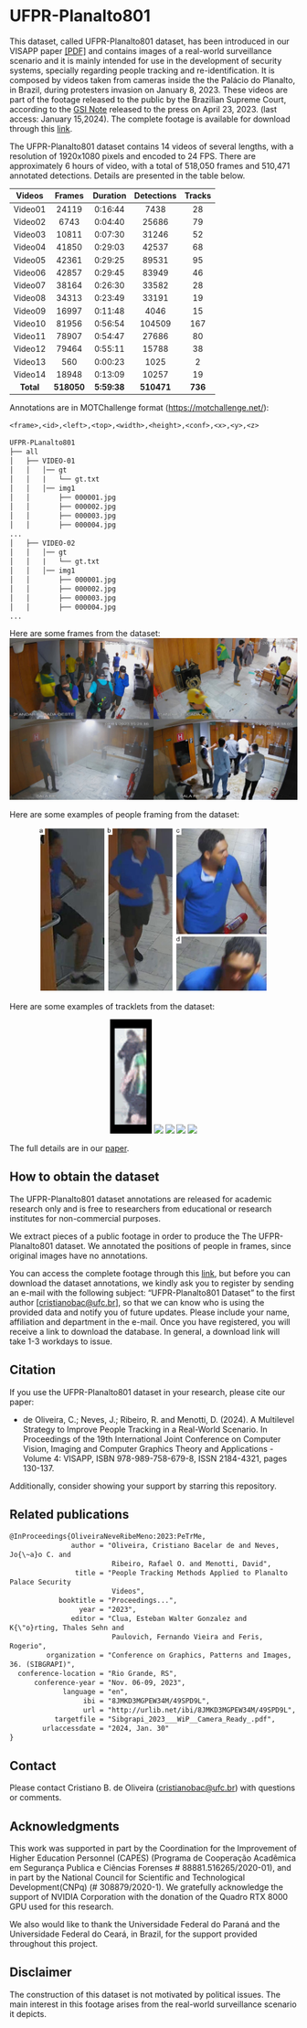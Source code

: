 # UFPR-Planalto801


This dataset, called UFPR-Planalto801 dataset, has been introduced in our VISAPP paper [[PDF]](./VISAPP_2024_370.pdf) and contains images of a real-world surveillance scenario and it is mainly intended for use in the development of security systems, specially regarding people tracking and re-identification.
It is composed by videos taken from cameras inside the the Palácio do Planalto, in Brazil, during protesters invasion on January 8, 2023. These videos are part of the footage released to the public by the Brazilian Supreme Court, according to the [GSI Note](https://www.gov.br/gsi/pt-br/centrais-de-conteudo/noticias/2023-1/nota-a-imprensa-acesso-as-imagens-do-dia-08-01-2023-do-circuito-interno-de-seguranca-do-palacio-do-planalto) released to the press on April 23, 2023. (last access: January 15,2024). The complete footage is available for download through this [link](https://drive.presidencia.gov.br/public/615ba7).


The UFPR-Planalto801 dataset contains 14 videos of several lengths, with a resolution of 1920x1080 pixels and encoded to 24 FPS. There are approximately 6 hours of video, with a total of 518,050 frames and 510,471 annotated detections. Details are presented in the table below.



| Videos  | Frames | Duration | Detections | Tracks |
|:-------:|:------:|:--------:|:----------:|:------:|
| Video01 | 24119  | 0:16:44  | 7438       | 28     |
| Video02 | 6743   | 0:04:40  | 25686      | 79     |
| Video03 | 10811  | 0:07:30  | 31246      | 52     |
| Video04 | 41850  | 0:29:03  | 42537      | 68     |
| Video05 | 42361  | 0:29:25  | 89531      | 95     |
| Video06 | 42857  | 0:29:45  | 83949      | 46     |
| Video07 | 38164  | 0:26:30  | 33582      | 28     |
| Video08 | 34313  | 0:23:49  | 33191      | 19     |
| Video09 | 16997  | 0:11:48  | 4046       | 15     |
| Video10 | 81956  | 0:56:54  | 104509     | 167    |
| Video11 | 78907  | 0:54:47  | 27686      |  80    |
| Video12 | 79464  | 0:55:11  | 15788      |  38    |
| Video13 | 560    | 0:00:23  | 1025       |  2     |
| Video14 | 18948  | 0:13:09  | 10257      |  19    |
| **Total**   | **518050** | **5:59:38**  | **510471**     | **736**    |



Annotations are in MOTChallenge format (https://motchallenge.net/):

```
<frame>,<id>,<left>,<top>,<width>,<height>,<conf>,<x>,<y>,<z>
```

```
UFPR-PLanalto801
├── all
│   ├── VIDEO-01
│   │   │── gt
│   │   |   └── gt.txt
│   │   │── img1
│   │       ├── 000001.jpg
│   │       ├── 000002.jpg
│   │       ├── 000003.jpg
│   │       ├── 000004.jpg
...
│   ├── VIDEO-02
│   │   │── gt
│   │   |   └── gt.txt
│   │   │── img1
│   │       ├── 000001.jpg
│   │       ├── 000002.jpg
│   │       ├── 000003.jpg
│   │       ├── 000004.jpg
...
```


Here are some frames from the dataset:  
<img src="./media/examples.jpg"/>
<br>


Here are some examples of people framing from the dataset:  
<p align="center">
<img src="./media/bodyparts.png" width="400"/>
<br>
</p>

Here are some examples of tracklets from the dataset:  
<p align="center">
<img src="./media/49.gif" height="200"/>
<img src="./media/57.gif" height="200"/>
<img src="./media/59.gif" height="200"/>
<img src="./media/24.gif" height="200"/>
<img src="./media/4.gif" height="200"/>
<br>
</p>

The full details are in our [paper](./VISAPP_2024_370.pdf).

## How to obtain the dataset

The UFPR-Planalto801 dataset annotations are released for academic research only and is free to researchers from educational or research institutes for non-commercial purposes.

We extract pieces of a public footage in order to produce the The UFPR-Planalto801 dataset. We annotated the positions of people in frames, since original images have no annotations.

You can access the complete footage through this [link](https://drive.presidencia.gov.br/public/615ba7), but before you can download the dataset annotations, we kindly ask you to register by sending an e-mail with the following subject: “UFPR-Planalto801 Dataset” to the first author [cristianobac@ufc.br], so that we can know who is using the provided data and notify you of future updates. Please include your name, affiliation and department in the e-mail. Once you have registered, you will receive a link to download the database. In general, a download link will take 1-3 workdays to issue.


## Citation

If you use the UFPR-Planalto801 dataset in your research, please cite our paper:


* de Oliveira, C.; Neves, J.; Ribeiro, R. and Menotti, D. (2024). A Multilevel Strategy to Improve People Tracking in a Real-World Scenario.  In Proceedings of the 19th International Joint Conference on Computer Vision, Imaging and Computer Graphics Theory and Applications - Volume 4: VISAPP, ISBN 978-989-758-679-8, ISSN 2184-4321, pages 130-137.    




Additionally, consider showing your support by starring this repository.

## Related publications
```
@InProceedings{OliveiraNeveRibeMeno:2023:PeTrMe,
               author = "Oliveira, Cristiano Bacelar de and Neves, Jo{\~a}o C. and 
                         Ribeiro, Rafael O. and Menotti, David",
                title = "People Tracking Methods Applied to Planalto Palace Security 
                         Videos",
            booktitle = "Proceedings...",
                 year = "2023",
               editor = "Clua, Esteban Walter Gonzalez and K{\"o}rting, Thales Sehn and 
                         Paulovich, Fernando Vieira and Feris, Rogerio",
         organization = "Conference on Graphics, Patterns and Images, 36. (SIBGRAPI)",
  conference-location = "Rio Grande, RS",
      conference-year = "Nov. 06-09, 2023",
             language = "en",
                  ibi = "8JMKD3MGPEW34M/49SPD9L",
                  url = "http://urlib.net/ibi/8JMKD3MGPEW34M/49SPD9L",
           targetfile = "Sibgrapi_2023___WiP__Camera_Ready_.pdf",
        urlaccessdate = "2024, Jan. 30"
}
```


## Contact

Please contact Cristiano B. de Oliveira ([cristianobac@ufc.br](mailto:cristianobac@ufc.br)) with questions or comments.


## Acknowledgments

This work was supported in part by the Coordination for the Improvement of Higher Education Personnel (CAPES) (Programa de Cooperação Acadêmica em Segurança Publica e Ciências Forenses # 88881.516265/2020-01), and in part by the National Council for Scientific and Technological Development(CNPq) (# 308879/2020-1). We gratefully acknowledge the support of NVIDIA Corporation with the donation of the Quadro RTX 8000 GPU used for this research.

We also would like to thank the Universidade Federal do Paraná and the Universidade Federal do Ceará, in Brazil, for the support provided throughout this project.


## Disclaimer

The construction of this dataset is not motivated by political issues. 
The main interest in this footage arises from the real-world surveillance scenario it depicts.
